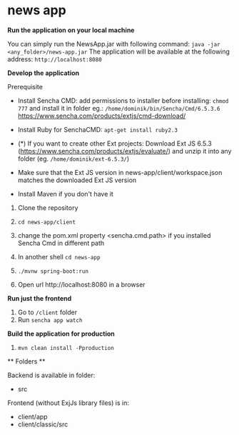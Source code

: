 # news app


**Run the application on your local machine**

You can simply run the NewsApp.jar with following command:
```java -jar <any_folder>/news-app.jar```
The application will be available at the following address:
```http://localhost:8080```


**Develop the application**

Prerequisite

* Install Sencha CMD: add permissions to installer before installing: ```chmod 777``` and install it in folder eg.:
```/home/dominik/bin/Sencha/Cmd/6.5.3.6```
https://www.sencha.com/products/extjs/cmd-download/

* Install Ruby for SenchaCMD: ```apt-get install ruby2.3```
* (*) If you want to create other Ext projects: Download Ext JS 6.5.3 (https://www.sencha.com/products/extjs/evaluate/) and unzip it into any folder (eg. ```/home/dominik/ext-6.5.3/```)
* Make sure that the Ext JS version in news-app/client/workspace.json matches the downloaded Ext JS version
* Install Maven if you don't have it

1. Clone the repository
2.  ```cd news-app/client```

5. change the pom.xml property <sencha.cmd.path> if you installed Sencha Cmd in different path
5. In another shell ```cd news-app```
6. ```./mvnw spring-boot:run```
7. Open url http://localhost:8080 in a browser

**Run just the frontend**

1. Go to ```/client``` folder
2. Run ```sencha app watch```


**Build the application for production**

1. ```mvn clean install -Pproduction```

** Folders **

Backend is available in folder:

* src

Frontend (without ExjJs library files) is in:

* client/app
* client/classic/src
